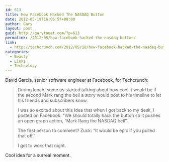 ```yaml
---
id: 613
title: How Facebook Hacked The NASDAQ Button
date: 2012-05-19T16:06:57+00:00
author: Gary
layout: post
guid: http://garytouet.com/?p=613
permalink: /2012/05/how-facebook-hacked-the-nasdaq-button/
link:
  - http://techcrunch.com/2012/05/18/how-facebook-hacked-the-nasdaq-button/
categories:
  - Beauty
  - Links
  - Technology
---
```


David Garcia, senior software engineer at Facebook, for Techcrunch:
<blockquote>During lunch, some us started talking about how cool it would be if the second Mark rang the bell a story would post to his timeline to let his friends and subscribers know.

I was so excited about this idea that when I got back to my desk, I posted on Facebook: “We should totally hack the button so it pushes an open graph action, “Mark Rang the NASDAQ bell”.

The first person to comment? Zuck: “It would be epic if you pulled that off.”

I got to work that night.</blockquote>

Cool idea for a surreal moment.
